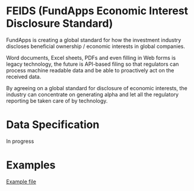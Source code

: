 # FEIDS (FundApps Economic Interest Disclosure Standard)

FundApps is creating a global standard for how the investment industry discloses beneficial ownership / economic interests in global companies.

Word documents, Excel sheets, PDFs and even filling in Web forms is legacy technology, the future is API-based filing so that regulators can process machine readable data and be able to proactively act on the received data.

By agreeing on a global standard for disclosure of economic interests, the industry can concentrate on generating alpha and let all the regulatory reporting be taken care of by technology.


# Data Specification
In progress

# Examples
[Example file](example.json)
